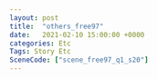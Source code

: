 ```yaml
---
layout: post
title:  "others_free97"
date:   2021-02-10 15:00:00 +0000
categories: Etc
Tags: Story Etc
SceneCode: ["scene_free97_q1_s20"]
---
```

